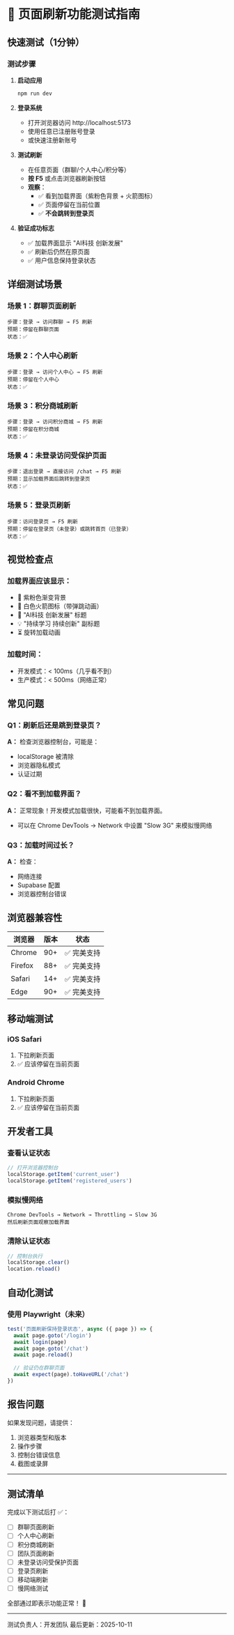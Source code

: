 # 🧪 页面刷新功能测试指南

## 快速测试（1分钟）

### 测试步骤
1. **启动应用**
   ```bash
   npm run dev
   ```

2. **登录系统**
   - 打开浏览器访问 http://localhost:5173
   - 使用任意已注册账号登录
   - 或快速注册新账号

3. **测试刷新**
   - 在任意页面（群聊/个人中心/积分等）
   - **按 F5** 或点击浏览器刷新按钮
   - **观察**：
     - ✅ 看到加载界面（紫粉色背景 + 火箭图标）
     - ✅ 页面停留在当前位置
     - ✅ **不会跳转到登录页**

4. **验证成功标志**
   - ✅ 加载界面显示 "AI科技 创新发展"
   - ✅ 刷新后仍然在原页面
   - ✅ 用户信息保持登录状态

## 详细测试场景

### 场景 1：群聊页面刷新
```
步骤：登录 → 访问群聊 → F5 刷新
预期：停留在群聊页面
状态：✅
```

### 场景 2：个人中心刷新
```
步骤：登录 → 访问个人中心 → F5 刷新
预期：停留在个人中心
状态：✅
```

### 场景 3：积分商城刷新
```
步骤：登录 → 访问积分商城 → F5 刷新
预期：停留在积分商城
状态：✅
```

### 场景 4：未登录访问受保护页面
```
步骤：退出登录 → 直接访问 /chat → F5 刷新
预期：显示加载界面后跳转到登录页
状态：✅
```

### 场景 5：登录页刷新
```
步骤：访问登录页 → F5 刷新
预期：停留在登录页（未登录）或跳转首页（已登录）
状态：✅
```

## 视觉检查点

### 加载界面应该显示：
- 🎨 紫粉色渐变背景
- 🚀 白色火箭图标（带弹跳动画）
- 📝 "AI科技 创新发展" 标题
- 💡 "持续学习 持续创新" 副标题
- ⏳ 旋转加载动画

### 加载时间：
- 开发模式：< 100ms（几乎看不到）
- 生产模式：< 500ms（网络正常）

## 常见问题

### Q1：刷新后还是跳到登录页？
**A：** 检查浏览器控制台，可能是：
- localStorage 被清除
- 浏览器隐私模式
- 认证过期

### Q2：看不到加载界面？
**A：** 正常现象！开发模式加载很快，可能看不到加载界面。
- 可以在 Chrome DevTools → Network 中设置 "Slow 3G" 来模拟慢网络

### Q3：加载时间过长？
**A：** 检查：
- 网络连接
- Supabase 配置
- 浏览器控制台错误

## 浏览器兼容性

| 浏览器 | 版本 | 状态 |
|--------|------|------|
| Chrome | 90+ | ✅ 完美支持 |
| Firefox | 88+ | ✅ 完美支持 |
| Safari | 14+ | ✅ 完美支持 |
| Edge | 90+ | ✅ 完美支持 |

## 移动端测试

### iOS Safari
1. 下拉刷新页面
2. ✅ 应该停留在当前页面

### Android Chrome
1. 下拉刷新页面
2. ✅ 应该停留在当前页面

## 开发者工具

### 查看认证状态
```javascript
// 打开浏览器控制台
localStorage.getItem('current_user')
localStorage.getItem('registered_users')
```

### 模拟慢网络
```
Chrome DevTools → Network → Throttling → Slow 3G
然后刷新页面观察加载界面
```

### 清除认证状态
```javascript
// 控制台执行
localStorage.clear()
location.reload()
```

## 自动化测试

### 使用 Playwright（未来）
```typescript
test('页面刷新保持登录状态', async ({ page }) => {
  await page.goto('/login')
  await login(page)
  await page.goto('/chat')
  await page.reload()
  
  // 验证仍在群聊页面
  await expect(page).toHaveURL('/chat')
})
```

## 报告问题

如果发现问题，请提供：
1. 浏览器类型和版本
2. 操作步骤
3. 控制台错误信息
4. 截图或录屏

---

## 测试清单

完成以下测试后打 ✅：

- [ ] 群聊页面刷新
- [ ] 个人中心刷新
- [ ] 积分商城刷新
- [ ] 团队页面刷新
- [ ] 未登录访问受保护页面
- [ ] 登录页刷新
- [ ] 移动端刷新
- [ ] 慢网络测试

全部通过即表示功能正常！ 🎉

---

测试负责人：开发团队
最后更新：2025-10-11


